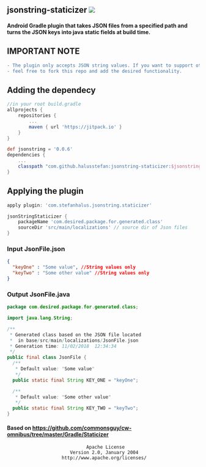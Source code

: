 ## jsonstring-staticizer [![](https://jitpack.io/v/halusstefan/jsonstring-staticizer.svg)](https://jitpack.io/#halusstefan/jsonstring-staticizer)

#### Android Gradle plugin that takes JSON files from a specified path and turns the JSON keys into java static fields at build time. 

## IMPORTANT NOTE
```diff
- The plugin only accepts JSON string values. If you want to support other primitives,
- feel free to fork this repo and add the desired functionality.
```
## Adding the dependecy
```gradle
//in your root build.gradle
allprojects {
	repositories {
		...
		maven { url 'https://jitpack.io' }
	}
}

def jsonstring = '0.0.6'
dependencies {
	...
	classpath "com.github.halusstefan:jsonstring-staticizer:$jsonstring"
}
```
## Applying the plugin
```gradle
apply plugin: 'com.stefanhalus.jsonstring.staticizer'

jsonStringStaticizer {
    packageName 'com.desired.package.for.generated.class'
    sourceDir 'src/main/localizations' // source dir of Json files 
}
```

### Input JsonFile.json
```json
{
  "keyOne" : "Some value", //String values only
  "keyTwo" : "Some other value" //String values only
}
```
### Output JsonFile.java

```java
package com.desired.package.for.generated.class;

import java.lang.String;

/**
 * Generated class based on the JSON file located 
 *  in base/src/main/localizations/JsonFile.json
 * Generation time: 11/02/2018  12:34:34
 */
public final class JsonFile {
  /**
   * Default value: "Some value"
   */
  public static final String KEY_ONE = "keyOne";

  /**
   * Default value: "Some other value"
   */
  public static final String KEY_TWO = "keyTwo";
}
```

#### Based on https://github.com/commonsguy/cw-omnibus/tree/master/Gradle/Staticizer

                                 Apache License
                           Version 2.0, January 2004
                        http://www.apache.org/licenses/
